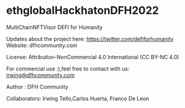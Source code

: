 # ethglobalHackhatonDFH2022
MultiChainNFTVisor
DEFI for Humanity

Updates about the project here: https://twitter.com/defiforhumanity
Website: dfhcommunity.com

License: Attribution-NonCommercial 4.0 International (CC BY-NC 4.0)

For commercial use :),feel free to contact with us:
irwing@dfhcommunity.com

Author : DFH Community 


Collaborators: Irwing Tello,Carlos Huerta, Franco De Leon
